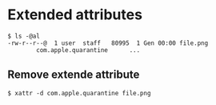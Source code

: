 # Extended attributes

```
$ ls -@al
-rw-r--r--@  1 user  staff   80995  1 Gen 00:00 file.png
        com.apple.quarantine      ...

```

## Remove extende attribute

```
$ xattr -d com.apple.quarantine file.png
```
